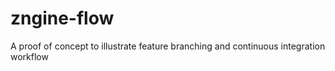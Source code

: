 zngine-flow
===========

A proof of concept to illustrate feature branching and continuous integration workflow
